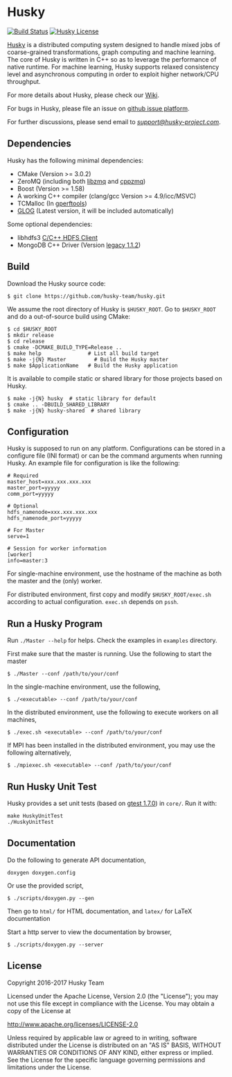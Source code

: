 Husky
=======

[![Build Status](https://travis-ci.org/husky-team/husky.svg?branch=master)](https://travis-ci.org/husky-team/husky)
[![Husky License](https://img.shields.io/badge/license-Apache%202.0-blue.svg)](https://github.com/husky-team/husky/blob/master/LICENSE)

[Husky](http://www.husky-project.com/) is a distributed computing system designed to handle mixed jobs of coarse-grained transformations, graph computing and machine learning. The core of Husky is written in C++ so as to leverage the performance of native runtime. For machine learning, Husky supports relaxed consistency level and asynchronous computing in order to exploit higher network/CPU throughput.

For more details about Husky, please check our [Wiki](https://github.com/husky-team/husky/wiki).

For bugs in Husky, please file an issue on [github issue platform](https://github.com/husky-team/husky/issues).

For further discussions, please send email to *support@husky-project.com*.

Dependencies
-------------

Husky has the following minimal dependencies:

* CMake (Version >= 3.0.2)
* ZeroMQ (including both [libzmq](https://github.com/zeromq/libzmq) and [cppzmq](https://github.com/zeromq/cppzmq))
* Boost (Version >= 1.58)
* A working C++ compiler (clang/gcc Version >= 4.9/icc/MSVC)
* TCMalloc (In [gperftools](https://github.com/gperftools/gperftools))
* [GLOG](https://github.com/google/glog) (Latest version, it will be included automatically)

Some optional dependencies:

* libhdfs3 [C/C++ HDFS Client](https://github.com/Pivotal-Data-Attic/pivotalrd-libhdfs3)
* MongoDB C++ Driver (Version [legacy 1.1.2](https://github.com/mongodb/mongo-cxx-driver/tree/legacy))

Build
-----

Download the Husky source code:

    $ git clone https://github.com/husky-team/husky.git

We assume the root directory of Husky is `$HUSKY_ROOT`. Go to `$HUSKY_ROOT` and do a out-of-source build using CMake:

    $ cd $HUSKY_ROOT
    $ mkdir release
    $ cd release
    $ cmake -DCMAKE_BUILD_TYPE=Release ..
    $ make help               # List all build target
    $ make -j{N} Master         # Build the Husky master
    $ make $ApplicationName   # Build the Husky application

It is available to compile static or shared library for those projects based on Husky.

    $ make -j{N} husky  # static library for default
    $ cmake .. -DBUILD_SHARED_LIBRARY
    $ make -j{N} husky-shared  # shared library

Configuration
-------------

Husky is supposed to run on any platform. Configurations can be stored in a configure file (INI format) or can be the command arguments when running Husky. An example file for configuration is like the following:

    # Required
    master_host=xxx.xxx.xxx.xxx
    master_port=yyyyy
    comm_port=yyyyy

    # Optional
    hdfs_namenode=xxx.xxx.xxx.xxx
    hdfs_namenode_port=yyyyy

    # For Master
    serve=1

    # Session for worker information
    [worker]
    info=master:3


For single-machine environment, use the hostname of the machine as both the master and the (only) worker.

For distributed environment, first copy and modify `$HUSKY_ROOT/exec.sh` according to actual configuration. `exec.sh` depends on `pssh`.

Run a Husky Program
--------------------

Run `./Master --help` for helps. Check the examples in `examples` directory.

First make sure that the master is running. Use the following to start the master

    $ ./Master --conf /path/to/your/conf

In the single-machine environment, use the following,

    $ ./<executable> --conf /path/to/your/conf

In the distributed environment, use the following to execute workers on all machines,

    $ ./exec.sh <executable> --conf /path/to/your/conf

If MPI has been installed in the distributed environment, you may use the following alternatively,

    $ ./mpiexec.sh <executable> --conf /path/to/your/conf

Run Husky Unit Test
--------------------

Husky provides a set unit tests (based on [gtest 1.7.0](https://github.com/google/googletest)) in `core/`. Run it with:

    make HuskyUnitTest
    ./HuskyUnitTest

Documentation
---------------

Do the following to generate API documentation,

    doxygen doxygen.config

Or use the provided script,

    $ ./scripts/doxygen.py --gen

Then go to `html/` for HTML documentation, and `latex/` for LaTeX documentation

Start a http server to view the documentation by browser,

    $ ./scripts/doxygen.py --server

License
---------------

Copyright 2016-2017 Husky Team

Licensed under the Apache License, Version 2.0 (the "License");
you may not use this file except in compliance with the License.
You may obtain a copy of the License at

http://www.apache.org/licenses/LICENSE-2.0

Unless required by applicable law or agreed to in writing, software
distributed under the License is distributed on an "AS IS" BASIS,
WITHOUT WARRANTIES OR CONDITIONS OF ANY KIND, either express or implied.
See the License for the specific language governing permissions and
limitations under the License.
